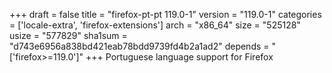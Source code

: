 +++
draft = false
title = "firefox-pt-pt 119.0-1"
version = "119.0-1"
categories = ['locale-extra', 'firefox-extensions']
arch = "x86_64"
size = "525128"
usize = "577829"
sha1sum = "d743e6956a838bd421eab78bdd9739fd4b2a1ad2"
depends = "['firefox>=119.0']"
+++
Portuguese language support for Firefox